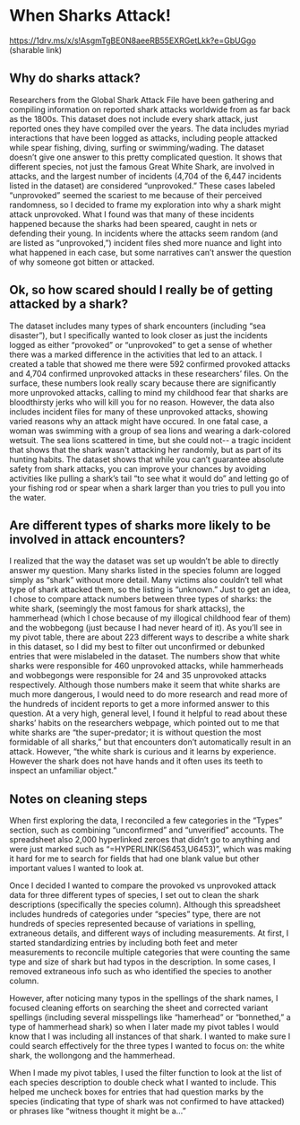 # When Sharks Attack!

https://1drv.ms/x/s!AsgmTgBE0N8aeeRB55EXRGetLkk?e=GbUGgo (sharable link)

## Why do sharks attack?

Researchers  from the Global Shark Attack File have been gathering and compiling information on reported shark attacks worldwide from as far back as the 1800s. This dataset does not include every shark attack, just reported ones they have compiled over the years. The data includes myriad interactions that have been logged as attacks, including people attacked while spear fishing, diving, surfing or swimming/wading. The dataset doesn’t give one answer to this pretty complicated question. It shows that different species, not just the famous Great White Shark, are involved in attacks, and the largest number of incidents (4,704 of the 6,447 incidents listed in the dataset)  are considered “unprovoked.” These cases labeled “unprovoked” seemed the scariest to me because of their perceived randomness, so I decided to frame my exploration into why a shark might attack unprovoked. What I found was that many of these incidents happened because the sharks had been speared, caught in nets or defending their young. In incidents where the attacks seem random (and are listed as “unprovoked,”) incident files shed more nuance and light into what happened in each case, but some narratives can’t answer the question of why someone got bitten or attacked. 


## Ok, so how scared should I really be of getting attacked by a shark?

The dataset includes many types of shark encounters (including “sea disaster”), but I specifically wanted to look closer as just the incidents logged as either “provoked” or “unprovoked” to get a sense of whether there was a marked difference in the activities that led to an attack. I created a table that showed me there were 592 confirmed provoked attacks and 4,704 confirmed unprovoked attacks in these researchers’ files. On the surface, these numbers look really scary because there are significantly more unprovoked attacks, calling to mind my childhood fear that sharks are bloodthirsty jerks who will kill you for no reason. However, the data also includes incident files for many of these unprovoked attacks, showing varied reasons why an attack might have occured. In one fatal case, a woman was swimming with a group of sea lions and wearing a dark-colored wetsuit. The sea lions scattered in time, but she could not-- a tragic incident that shows that the shark wasn't attacking her randomly, but as part of its hunting habits.
The dataset shows that while you can’t guarantee absolute safety from shark attacks, you can improve your chances by avoiding activities like pulling a shark’s tail “to see what it would do” and letting go of your fishing rod or spear when a shark larger than you tries to pull you into the water. 

## Are different types of sharks more likely to be involved in attack encounters?

I realized that the way the dataset was set up wouldn’t be able to directly answer my question. Many sharks listed in the species folumn are logged simply as “shark” without more detail. Many victims also couldn’t tell what type of shark attacked them, so the listing is “unknown.” Just to get an idea, I chose to compare attack numbers between three types of sharks: the white shark, (seemingly the most famous for shark attacks), the hammerhead (which I chose because of my illogical childhood fear of them) and the wobbegong (just because I had never heard of it). As you’ll see in my pivot table, there are about 223 different ways to describe a white shark in this dataset, so I did my best to filter out unconfirmed or debunked entries that were mislabeled in the dataset. 
The numbers show that white sharks were responsible for 460 unprovoked attacks, while hammerheads and wobbegongs were responsible for 24 and 35 unprovoked attacks respectively. Although those numbers make it seem that white sharks are much more dangerous, I would need to do more research and read more of the hundreds of incident reports to get a more informed answer to this question. At a very high, general level, I found it helpful to read about these sharks’ habits on the researchers webpage, which pointed out to me that white sharks are “the super-predator; it is without question the most formidable of all sharks,” but that encounters don’t automatically result in an attack. However,  “the white shark is curious and it learns by experience. However the shark does not have hands and it often uses its teeth to inspect an unfamiliar object.”


## Notes on cleaning steps

When first exploring the data, I reconciled a few categories in the “Types” section, such as combining “unconfirmed” and “unverified” accounts. The spreadsheet also 2,000 hyperlinked zeroes that didn’t go to anything and were just marked such as “=HYPERLINK(S6453,U6453)”, which was making it hard for me to search for fields that had one blank value but other important values I wanted to look at. 

Once I decided I wanted to compare the provoked vs unprovoked attack data for three different types of species, I set out to clean the shark descriptions (specifically the species column). Although this spreadsheet includes hundreds of categories under “species” type, there are not hundreds of species represented because of variations in spelling, extraneous details, and different ways of including measurements.  At first, I started standardizing entries by including both feet and meter measurements to reconcile multiple categories that were counting the same type and size of shark but had typos in the description. In some cases, I removed extraneous info such as who identified the species to another column. 

However, after noticing many typos in the spellings of the shark names, I focused cleaning efforts on searching the sheet and corrected variant spellings (including several misspellings like “hamerhead” or “bonnethed,” a type of hammerhead shark) so when I later made  my pivot tables I would know that I was including all instances of that shark. I wanted to make sure I could search effectively for the three types I wanted to focus on: the white shark, the wollongong and the hammerhead. 

When I made my pivot tables, I used the filter function to look at the list of each species description to double check what I wanted to include. This helped me uncheck boxes for entries that had question marks by the species (indicating that type of shark was not confirmed to have attacked) or phrases like “witness thought it might be a…”
